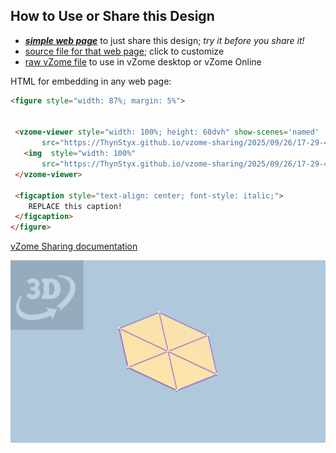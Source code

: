 
## How to Use or Share this Design

 - [***simple web page***](<https://ThynStyx.github.io/vzome-sharing/2025/09/26/17-29-45-Purple-Hex-Scened/>) to just share this design; *try it before you share it!*
 - [source file for that web page](<https://github.com/ThynStyx/vzome-sharing/edit/main/2025/09/26/17-29-45-Purple-Hex-Scened/index.md>); click to customize
 - [raw vZome file](<https://raw.githubusercontent.com/ThynStyx/vzome-sharing/main/2025/09/26/17-29-45-Purple-Hex-Scened/Purple-Hex-Scened.vZome>) to use in vZome desktop or vZome Online
 
 HTML for embedding in any web page:
 ```html
<figure style="width: 87%; margin: 5%">
  
  
  <vzome-viewer style="width: 100%; height: 60dvh" show-scenes='named'
        src="https://ThynStyx.github.io/vzome-sharing/2025/09/26/17-29-45-Purple-Hex-Scened/Purple-Hex-Scened.vZome" >
    <img  style="width: 100%"
        src="https://ThynStyx.github.io/vzome-sharing/2025/09/26/17-29-45-Purple-Hex-Scened/Purple-Hex-Scened.png" >
  </vzome-viewer>

  <figcaption style="text-align: center; font-style: italic;">
     REPLACE this caption!
  </figcaption>
</figure>

 ```

[vZome Sharing documentation](https://vzome.github.io/vzome/sharing.html#how-it-works)

![Image](<Purple-Hex-Scened.png>)

